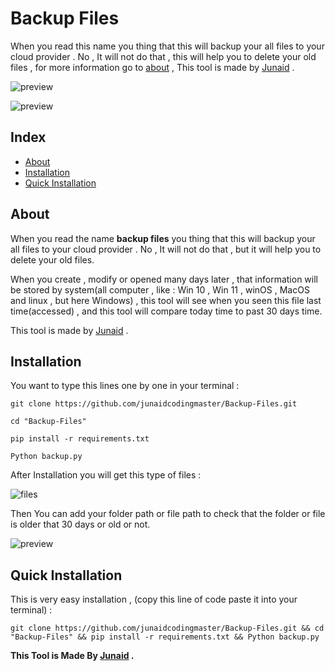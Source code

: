 # Backup Files

When you read this name you thing that this will backup your all files to your cloud provider . No , It will not do that , this will help you to delete your old files , for more information go to [about](#about) ,
This tool is made by [Junaid](https://abujuni.dev) .

![preview](https://i.ibb.co/7z2zhb0/Screenshot-2022-03-13-032224.png)

![preview](https://i.ibb.co/Sfhhwxv/Screenshot-2022-03-13-032213.png)

## Index

- [About](#about)
- [Installation](#installation)
- [Quick Installation](#quick-installation)

## About

When you read the name **backup files** you thing that this will backup your all files to your cloud provider . No , It will not do that , but it will help you to delete your old files.

When you create , modify or opened many days later , that information will be stored by system(all computer , like : Win 10 , Win 11 , winOS , MacOS and linux , but here Windows) , this tool will see when you seen this file last time(accessed) , and this tool will compare today time to past 30 days time.

This tool is made by [Junaid](https://abujuni.dev) .

## Installation

You want to type this lines one by one in your terminal :

```cli
git clone https://github.com/junaidcodingmaster/Backup-Files.git

cd "Backup-Files"

pip install -r requirements.txt

Python backup.py
```

After Installation you will get this type of files :

![files](https://i.ibb.co/Y22nGF5/Screenshot-2022-03-13-031255.png)

Then You can add your folder path or file path to check that the folder or file is older that 30 days or old or not.

![preview](https://i.ibb.co/Sfhhwxv/Screenshot-2022-03-13-032213.png)

## Quick Installation

This is very easy installation , (copy this line of code paste it into your terminal) :

```cli
git clone https://github.com/junaidcodingmaster/Backup-Files.git && cd "Backup-Files" && pip install -r requirements.txt && Python backup.py
```


****This Tool is Made By [Junaid](https://abujuni.dev) .****
